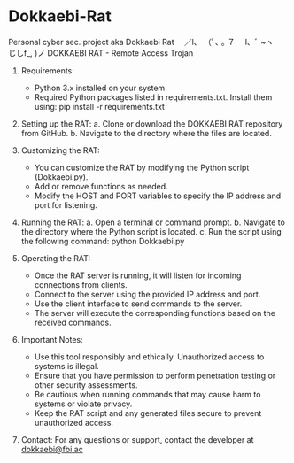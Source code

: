# Dokkaebi-Rat
Personal cyber sec. project aka Dokkaebi Rat
⠀ ／l、
（ﾟ､ ｡ ７
⠀ l、ﾞ ~ヽ
  じしf_, )ノ  DOKKAEBI RAT - Remote Access Trojan

1. Requirements:
    - Python 3.x installed on your system.
    - Required Python packages listed in requirements.txt.
        Install them using: pip install -r requirements.txt

2. Setting up the RAT:
    a. Clone or download the DOKKAEBI RAT repository from GitHub.
    b. Navigate to the directory where the files are located.

3. Customizing the RAT:
    - You can customize the RAT by modifying the Python script (Dokkaebi.py).
    - Add or remove functions as needed.
    - Modify the HOST and PORT variables to specify the IP address and port for listening.

4. Running the RAT:
    a. Open a terminal or command prompt.
    b. Navigate to the directory where the Python script is located.
    c. Run the script using the following command:
        python Dokkaebi.py

5. Operating the RAT:
    - Once the RAT server is running, it will listen for incoming connections from clients.
    - Connect to the server using the provided IP address and port.
    - Use the client interface to send commands to the server.
    - The server will execute the corresponding functions based on the received commands.

6. Important Notes:
    - Use this tool responsibly and ethically. Unauthorized access to systems is illegal.
    - Ensure that you have permission to perform penetration testing or other security assessments.
    - Be cautious when running commands that may cause harm to systems or violate privacy.
    - Keep the RAT script and any generated files secure to prevent unauthorized access.

7. Contact:
    For any questions or support, contact the developer at dokkaebi@fbi.ac
